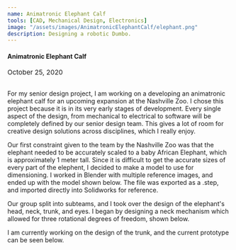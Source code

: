 ```yaml
---
name: Animatronic Elephant Calf
tools: [CAD, Mechanical Design, Electronics]
image: "/assets/images/AnimatronicElephantCalf/elephant.png"
description: Designing a robotic Dumbo.
---
```


#### <b>Animatronic Elephant Calf</b>
<p style="font-size:15px; padding: 0 0 1em 0;">October 25, 2020</p>

For my senior design project, I am working on a developing an animatronic elephant calf for an upcoming expansion at the Nashville Zoo. I chose this project because it is in its very early stages of development. Every single aspect of the design, from mechanical to electrical to software will be completely defined by our senior design team. This gives a lot of room for creative design solutions across disciplines, which I really enjoy.

Our first constraint given to the team by the Nashville Zoo was that the elephant needed to be accurately scaled to a baby African Elephant, which is approximately 1 meter tall. Since it is difficult to get the accurate sizes of every part of the elephent, I decided to make a model to use for dimensioning. I worked in Blender with multiple reference images, and ended up with the model shown below. The file was exported as a .step, and imported directly into Solidworks for reference. 

<!-- Google ModelViewer Script -->
<script type="module" src="https://unpkg.com/@google/model-viewer/dist/model-viewer.min.js"></script>
<script src=" https://unpkg.com/focus-visible@5.1.0/dist/focus-visible.js" defer></script>
<script nomodule src="https://unpkg.com/@google/model-viewer/dist/model-viewer-legacy.js"></script>

<!-- Elephant 3d modelviewer -->
<model-viewer style = "margin:0 auto; width:100%; height:400px" src="\assets\3d\elephant\elephant.glb" shadow-intensity="4.2" exposure="0.61"  auto-rotate camera-controls="">
</model-viewer>

Our group split into subteams, and I took over the design of the elephant's head, neck, trunk, and eyes. I began by designing a neck mechanism which allowed for three rotational degrees of freedom, shown below.


I am currently working on the design of the trunk, and the current prototype can be seen below.

<br>
